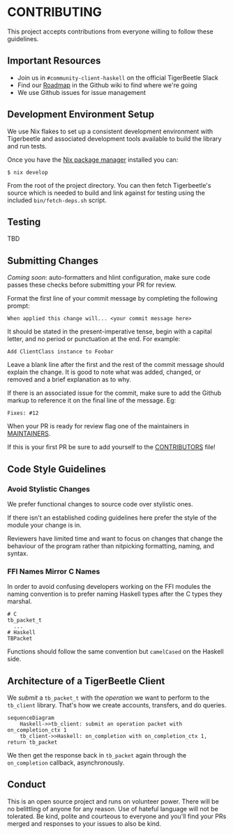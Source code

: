 # CONTRIBUTING #

This project accepts contributions from everyone willing to follow
these guidelines.

## Important Resources ##

- Join us in `#community-client-haskell` on the official TigerBeetle
  Slack
- Find our [Roadmap](https://github.com/agentultra/tigerbeetle-hs) in the Github wiki to find where we're going
- We use Github issues for issue management

## Development Environment Setup ##

We use Nix flakes to set up a consistent development environment with
Tigerbeetle and associated development tools available to build the
library and run tests.

Once you have the [Nix package manager](https://nixos.org/download/)
installed you can:

    $ nix develop

From the root of the project directory.  You can then fetch
Tigerbeetle's source which is needed to build and link against for
testing using the included `bin/fetch-deps.sh` script.

## Testing ##

TBD

## Submitting Changes ##

_Coming soon_: auto-formatters and hlint configuration, make sure code
passes these checks before submitting your PR for review.

Format the first line of your commit message by completing the
following prompt:

    When applied this change will... <your commit message here>

It should be stated in the present-imperative tense, begin with a
capital letter, and no period or punctuation at the end.  For example:

    Add ClientClass instance to Foobar

Leave a blank line after the first and the rest of the commit message
should explain the change.  It is good to note what was added,
changed, or removed and a brief explanation as to why.

If there is an associated issue for the commit, make sure to add the
Github markup to reference it on the final line of the message. Eg:

    Fixes: #12

When your PR is ready for review flag one of the maintainers in
[MAINTAINERS](MAINTAINERS.md).

If this is your first PR be sure to add yourself to the
[CONTRIBUTORS](CONTRIBUTORS.md) file!

## Code Style Guidelines ##

### Avoid Stylistic Changes ###

We prefer functional changes to source code over stylistic ones.

If there isn't an established coding guidelines here prefer the style
of the module your change is in.

Reviewers have limited time and want to focus on changes that change
the behaviour of the program rather than nitpicking formatting,
naming, and syntax.

### FFI Names Mirror C Names ###

In order to avoid confusing developers working on the FFI modules the
naming convention is to prefer naming Haskell types after the C types
they marshal.

    # C
    tb_packet_t
      ...
    # Haskell
    TBPacket

Functions should follow the same convention but `camelCased` on the
Haskell side.

## Architecture of a TigerBeetle Client ##

We _submit_ a `tb_packet_t` with the _operation_ we want to perform to
the `tb_client` library.  That's how we create accounts, transfers,
and do queries.

``` mermaid
sequenceDiagram
    Haskell->>tb_client: submit an operation packet with on_completion_ctx 1
    tb_client->>Haskell: on_completion with on_completion_ctx 1, return tb_packet
```

We then get the response back in `tb_packet` again through the
`on_completion` callback, asynchronously.

## Conduct ##

This is an open source project and runs on volunteer power.  There
will be no belittling of anyone for any reason.  Use of hateful
language will not be tolerated.  Be kind, polite and courteous to
everyone and you'll find your PRs merged and responses to your issues
to also be kind.
